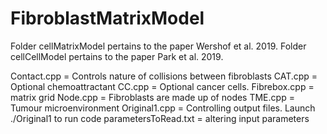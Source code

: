 # FibroblastMatrixModel

Folder cellMatrixModel pertains to the paper Wershof et al. 2019.
Folder cellCellModel pertains to the paper Park et al. 2019.

Contact.cpp = Controls nature of collisions between fibroblasts
CAT.cpp = Optional chemoattractant
CC.cpp = Optional cancer cells.
Fibrebox.cpp = matrix grid
Node.cpp = Fibroblasts are made up of nodes
TME.cpp = Tumour microenvironment
Original1.cpp = Controlling output files. Launch ./Original1 to run code
parametersToRead.txt = altering input parameters

